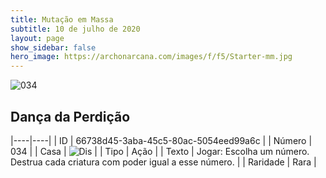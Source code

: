 ```yaml
---
title: Mutação em Massa
subtitle: 10 de julho de 2020
layout: page
show_sidebar: false
hero_image: https://archonarcana.com/images/f/f5/Starter-mm.jpg
---
```


![034](https://cdn.keyforgegame.com/media/card_front/pt/479_034_QR3X35J5GWCR_pt.png)

## Dança da Perdição

|----|----|
| ID | 66738d45-3aba-45c5-80ac-5054eed99a6c |
| Número | 034 |
| Casa | ![Dis](https://archonarcana.com/images/thumb/e/e8/Dis.png/22px-Dis.png "Dis") |
| Tipo | Ação |
| Texto | Jogar: Escolha um número. Destrua cada criatura com poder igual a esse número. |
| Raridade | Rara |

